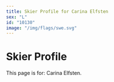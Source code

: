 ```yaml
---
title: Skier Profile for Carina Elfsten
sex: "L"
id: "10130"
image: "/img/flags/swe.svg" 
---
```


# Skier Profile

This page is for: Carina Elfsten.
    